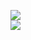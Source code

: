 [![](https://img.shields.io/badge/Made%20With-Github%20Spray-lightgrey.svg?style=for-the-badge&logo=github)](https://github.com/Annihil/github-spray#31220)  
[![](https://i.imgur.com/2DrTn0Z.gif)](https://github.com/Annihil/github-spray)